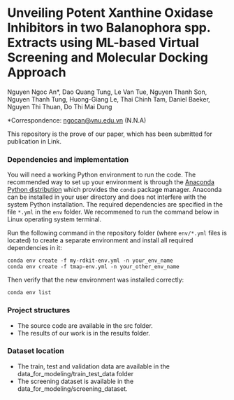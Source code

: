 # Unveiling Potent Xanthine Oxidase Inhibitors in two Balanophora spp. Extracts using ML-based Virtual Screening and Molecular Docking Approach

Nguyen Ngoc An*, Dao Quang Tung, Le Van Tue, Nguyen Thanh Son, Nguyen Thanh Tung, Huong-Giang Le, Thai Chinh Tam, Daniel Baeker, Nguyen Thi Thuan, Do Thi Mai Dung

*Correspondence: [ngocan@vnu.edu.vn](mailto:ngocan@vnu.edu.vn) (N.N.A)

This repository is the prove of our paper, which has been submitted for publication in Link.

### Dependencies and implementation

You will need a working Python environment to run the code. The recommended way to set up your environment is through the [Anaconda Python distribution](https://www.anaconda.com/download/) which provides the `conda` package manager. Anaconda can be installed in your user directory and does not interfere with the system Python installation. The required dependencies are specified in the file `*.yml` in the `env` folder. We recommened to run the command below in Linux operating system terminal.

Run the following command in the repository folder (where `env/*.yml` files is located) to create a separate environment and install all required dependencies in it:

```
conda env create -f my-rdkit-env.yml -n your_env_name
conda env create -f tmap-env.yml -n your_other_env_name
```

Then verify that the new environment was installed correctly:

```
conda env list
```

### Project structures
- The source code are available in the src folder.
- The results of our work is in the results folder.

### Dataset location

- The train, test and validation data are available in the data_for_modeling/train_test_data folder
- The screening dataset is available in the data_for_modeling/screening_dataset.
